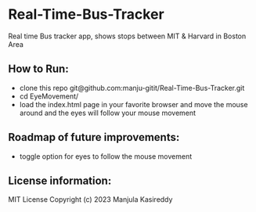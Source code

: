 # Real-Time-Bus-Tracker
 <p>Real time Bus tracker app, shows stops between MIT & Harvard in Boston Area</p> 
<h2>How to Run:</h2>
<ul>
  <li>clone this repo git@github.com:manju-gitit/Real-Time-Bus-Tracker.git </li>
  <li>cd EyeMovement/ </li>
  <li>load the index.html page in your favorite browser and move the mouse around and the eyes will follow your mouse movement </li>
</ul>  
<h2>Roadmap of future improvements: </h2>
 <ul>
  <li>toggle option for eyes to follow the mouse movement </li>
 </ul>
<h2>License information:</h2>
 MIT License Copyright (c) 2023 Manjula Kasireddy
